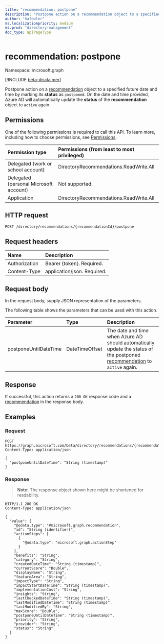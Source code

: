 ```yaml
---
title: "recommendation: postpone"
description: "Postpone action on a recommendation object to a specified future date and time."
author: "hafowler"
ms.localizationpriority: medium
ms.prod: "directory-management"
doc_type: apiPageType
---
```


# recommendation: postpone
Namespace: microsoft.graph

[!INCLUDE [beta-disclaimer](../../includes/beta-disclaimer.md)]

Postpone action on a [recommendation](../resources/recommendation.md) object to a specified future date and time by marking its **status** as `postponed`. On the date and time provided, Azure AD will automatically update the **status** of the **recommendation** object to `active` again.

## Permissions
One of the following permissions is required to call this API. To learn more, including how to choose permissions, see [Permissions](/graph/permissions-reference).

|Permission type|Permissions (from least to most privileged)|
|:---|:---|
|Delegated (work or school account)|DirectoryRecommendations.ReadWrite.All|
|Delegated (personal Microsoft account)|Not supported.|
|Application|DirectoryRecommendations.ReadWrite.All|

## HTTP request

<!-- {
  "blockType": "ignored"
}
-->
``` http
POST /directory/recommendations/{recommendationId}/postpone
```

## Request headers
|Name|Description|
|:---|:---|
|Authorization|Bearer {token}. Required.|
|Content-Type|application/json. Required.|

## Request body
In the request body, supply JSON representation of the parameters.

The following table shows the parameters that can be used with this action.

|Parameter|Type|Description|
|:---|:---|:---|
|postponeUntilDateTime|DateTimeOffset|The date and time when Azure AD should automatically update the status of the postponed [recommendation](../resources/recommendation.md) to `active` again.|



## Response

If successful, this action returns a `200 OK` response code and a [recommendation](../resources/recommendation.md) in the response body.

## Examples

### Request
<!-- {
  "blockType": "request",
  "name": "recommendationthis.postpone"
}
-->
``` http
POST https://graph.microsoft.com/beta/directory/recommendations/{recommendationId}/postpone
Content-Type: application/json

{
  "postponeUntilDateTime": "String (timestamp)"
}
```


### Response
>**Note:** The response object shown here might be shortened for readability.
<!-- {
  "blockType": "response",
  "truncated": true,
  "@odata.type": "microsoft.graph.recommendation"
}
-->
``` http
HTTP/1.1 200 OK
Content-Type: application/json

{
  "value": {
    "@odata.type": "#microsoft.graph.recommendation",
    "id": "String (identifier)",
    "actionSteps": [
      {
        "@odata.type": "microsoft.graph.actionStep"
      }
    ],
    "benefits": "String",
    "category": "String",
    "createdDateTime": "String (timestamp)",
    "currentScore": "Double",
    "displayName": "String",
    "featureArea": "String",
    "impactType": "String",
    "impactStartDateTime": "String (timestamp)",
    "implementationCost": "String",
    "insights": "String",
    "lastCheckedDateTime": "String (timestamp)",
    "lastModifiedDateTime": "String (timestamp)",
    "lastModifiedBy": "String",
    "maxScore": "Double",
    "postponeUntilDateTime": "String (timestamp)",
    "priority": "String",
    "provider": "String",
    "status": "String"
  }
}
```

